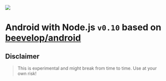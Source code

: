 [![](https://badge.imagelayers.io/beevelop/android-nodejs:latest.svg)](https://imagelayers.io/?images=beevelop/android-nodejs:latest 'Get your own badge on imagelayers.io')

# Android with Node.js `v0.10` based on [beevelop/android](https://github.com/beevelop/docker-android)

## Disclaimer
> This is experimental and might break from time to time. Use at your own risk!
